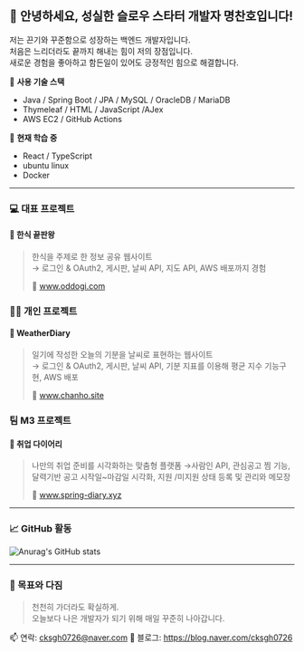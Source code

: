 ## 👋 안녕하세요, 성실한 슬로우 스타터 개발자 명찬호입니다!

저는 끈기와 꾸준함으로 성장하는 백엔드 개발자입니다.  
처음은 느리더라도 끝까지 해내는 힘이 저의 장점입니다.  
새로운 경험을 좋아하고 함든일이 있어도 긍정적인 힘으로 해결합니다.

📌 **사용 기술 스택**  
- Java / Spring Boot / JPA / MySQL / OracleDB / MariaDB
- Thymeleaf / HTML / JavaScript /AJex 
- AWS EC2 / GitHub Actions

🧐 **현재 학습 중**  
- React / TypeScript
- ubuntu linux
- Docker

---


### 💻 대표 프로젝트
#### 🥘 한식 끝판왕
> 한식을 주제로 한 정보 공유 웹사이트  
→ 로그인 & OAuth2, 게시판, 날씨 API, 지도 API, AWS 배포까지 경험
> 
> 
> 🛜 www.oddogi.com


### 👨‍💻 개인 프로젝트
#### 📔 WeatherDiary
> 일기에 작성한 오늘의 기분을 날씨로 표현하는 웹사이트   
→ 로그인 & OAuth2, 게시판, 날씨 API, 기분 지표를 이용해 평균 지수 기능구현,  AWS 배포
> 
> 
> 🛜 www.chanho.site


### 팀 M3 프로젝트
#### 📘 취업 다이어리 
> 나만의 취업 준비를 시각화하는 맞춤형 플랫폼
→사람인 API, 관심공고 찜 기능, 달력기반 공고 시작일~마감일 시각화, 지원 /미지원 상태 등록 및 관리와 메모장
> 
> 
> 🛜 www.spring-diary.xyz


---

### 📈 GitHub 활동
![Anurag's GitHub stats](https://github-readme-stats.vercel.app/api?username=ppoonqing&show_icons=true&theme=tokyonight)

---

### 🧭 목표와 다짐
> 천천히 가더라도 확실하게.  
> 오늘보다 나은 개발자가 되기 위해 매일 꾸준히 나아갑니다.

📫 연락: cksgh0726@naver.com
📝 블로그: https://blog.naver.com/cksgh0726
